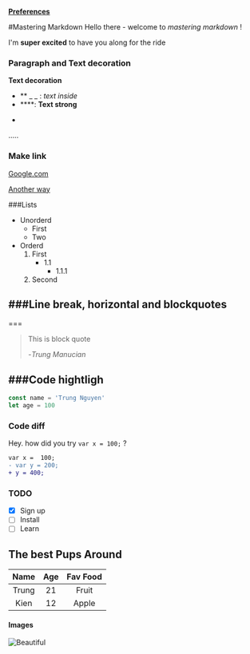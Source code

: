[**Preferences**](http://masteringmarkdown.com/)

#Mastering Markdown 
Hello  there - welcome to _mastering markdown_ !

I'm **super excited** to have you along for the ride

### Paragraph and Text decoration
**Text decoration** <br/>
+ ** _ _ : *text inside*
+ ****: **Text strong**
+ ~~~~: ~~Demo~~

.....

### Make link 
[Google.com](http://google.com)

[Another way][another]

[another]: http://google.com

###Lists

+ Unorderd
    * First
    * Two
+ Orderd
    1. First
        * 1.1
            * 1.1.1
    1. Second

###Line break, horizontal and blockquotes
---

===

> This is block quote
> 
> -*Trung Manucian*

###Code hightligh
-----
```javascript
const name = 'Trung Nguyen'
let age = 100
```

### Code diff
Hey. how did you try `var x = 100;` ?

```diff
var x =  100;
- var y = 200;
+ y = 400;
```
### TODO
* [x] Sign up 
* [ ] Install 
* [ ] Learn

## The best Pups Around 

|   Name    |   Age   |     Fav Food    |
|:---------:|:-------:|:---------------:|
|Trung|21|Fruit|
|Kien|12|Apple|

#### Images
![Beautiful](http://weknowyourdreams.com/images/beautiful/beautiful-08.jpg "This is tool tip")
 
